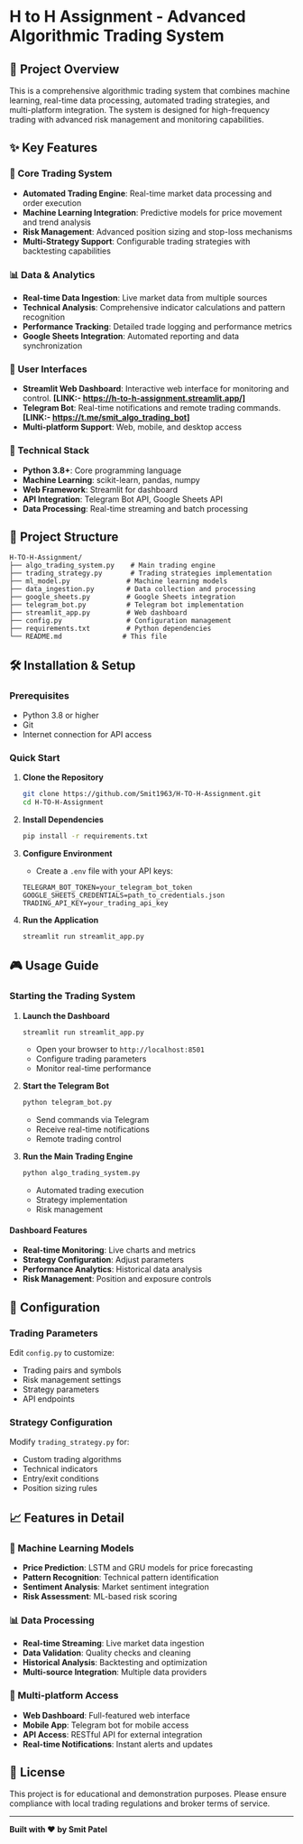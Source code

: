# H to H Assignment - Advanced Algorithmic Trading System

## 🚀 Project Overview

This is a comprehensive algorithmic trading system that combines machine learning, real-time data processing, automated trading strategies, and multi-platform integration. The system is designed for high-frequency trading with advanced risk management and monitoring capabilities.

## ✨ Key Features

### 🤖 Core Trading System
- **Automated Trading Engine**: Real-time market data processing and order execution
- **Machine Learning Integration**: Predictive models for price movement and trend analysis
- **Risk Management**: Advanced position sizing and stop-loss mechanisms
- **Multi-Strategy Support**: Configurable trading strategies with backtesting capabilities

### 📊 Data & Analytics
- **Real-time Data Ingestion**: Live market data from multiple sources
- **Technical Analysis**: Comprehensive indicator calculations and pattern recognition
- **Performance Tracking**: Detailed trade logging and performance metrics
- **Google Sheets Integration**: Automated reporting and data synchronization

### 🎯 User Interfaces
- **Streamlit Web Dashboard**: Interactive web interface for monitoring and control. **[LINK:- https://h-to-h-assignment.streamlit.app/]**
- **Telegram Bot**: Real-time notifications and remote trading commands. **[LINK:- https://t.me/smit_algo_trading_bot]**
- **Multi-platform Support**: Web, mobile, and desktop access

### 🔧 Technical Stack
- **Python 3.8+**: Core programming language
- **Machine Learning**: scikit-learn, pandas, numpy
- **Web Framework**: Streamlit for dashboard
- **API Integration**: Telegram Bot API, Google Sheets API
- **Data Processing**: Real-time streaming and batch processing

## 📁 Project Structure

```
H-TO-H-Assignment/
├── algo_trading_system.py    # Main trading engine
├── trading_strategy.py       # Trading strategies implementation
├── ml_model.py              # Machine learning models
├── data_ingestion.py        # Data collection and processing
├── google_sheets.py         # Google Sheets integration
├── telegram_bot.py          # Telegram bot implementation
├── streamlit_app.py         # Web dashboard
├── config.py                # Configuration management
├── requirements.txt         # Python dependencies
└── README.md               # This file
```

## 🛠️ Installation & Setup

### Prerequisites
- Python 3.8 or higher
- Git
- Internet connection for API access

### Quick Start

1. **Clone the Repository**
   ```bash
   git clone https://github.com/Smit1963/H-TO-H-Assignment.git
   cd H-TO-H-Assignment
   ```

2. **Install Dependencies**
   ```bash
   pip install -r requirements.txt
   ```

3. **Configure Environment**
   - Create a `.env` file with your API keys:
   ```env
   TELEGRAM_BOT_TOKEN=your_telegram_bot_token
   GOOGLE_SHEETS_CREDENTIALS=path_to_credentials.json
   TRADING_API_KEY=your_trading_api_key
   ```

4. **Run the Application**
   ```bash
   streamlit run streamlit_app.py
   ```

## 🎮 Usage Guide

### Starting the Trading System

1. **Launch the Dashboard**
   ```bash
   streamlit run streamlit_app.py
   ```
   - Open your browser to `http://localhost:8501`
   - Configure trading parameters
   - Monitor real-time performance

2. **Start the Telegram Bot**
   ```bash
   python telegram_bot.py
   ```
   - Send commands via Telegram
   - Receive real-time notifications
   - Remote trading control

3. **Run the Main Trading Engine**
   ```bash
   python algo_trading_system.py
   ```
   - Automated trading execution
   - Strategy implementation
   - Risk management

#### Dashboard Features
- **Real-time Monitoring**: Live charts and metrics
- **Strategy Configuration**: Adjust parameters
- **Performance Analytics**: Historical data analysis
- **Risk Management**: Position and exposure controls

## 🔧 Configuration

### Trading Parameters
Edit `config.py` to customize:
- Trading pairs and symbols
- Risk management settings
- Strategy parameters
- API endpoints

### Strategy Configuration
Modify `trading_strategy.py` for:
- Custom trading algorithms
- Technical indicators
- Entry/exit conditions
- Position sizing rules

## 📈 Features in Detail

### 🤖 Machine Learning Models
- **Price Prediction**: LSTM and GRU models for price forecasting
- **Pattern Recognition**: Technical pattern identification
- **Sentiment Analysis**: Market sentiment integration
- **Risk Assessment**: ML-based risk scoring

### 📊 Data Processing
- **Real-time Streaming**: Live market data ingestion
- **Data Validation**: Quality checks and cleaning
- **Historical Analysis**: Backtesting and optimization
- **Multi-source Integration**: Multiple data providers

### 📱 Multi-platform Access
- **Web Dashboard**: Full-featured web interface
- **Mobile App**: Telegram bot for mobile access
- **API Access**: RESTful API for external integration
- **Real-time Notifications**: Instant alerts and updates

## 📄 License

This project is for educational and demonstration purposes. Please ensure compliance with local trading regulations and broker terms of service.

---

**Built with ❤️ by Smit Patel** 
